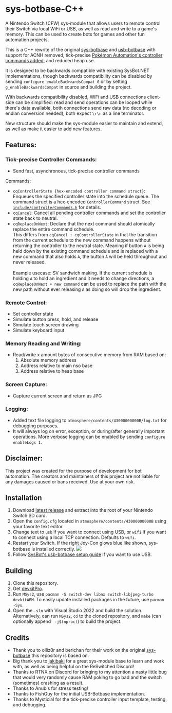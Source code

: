 # sys-botbase-C++
A Nintendo Switch (CFW) sys-module that allows users to remote control their Switch via local WiFi or USB, as well as read and write to a game's memory. This can be used to create bots for games and other fun automation projects.

This is a C++ rewrite of the original [sys-botbase](https://github.com/olliz0r/sys-botbase) and [usb-botbase](https://github.com/Koi-3088/usb-botbase) with support for ACNH removed, tick-precise [Pokémon Automation's controller commands added](https://github.com/PokemonAutomation/ComputerControl), and reduced heap use.

It is designed to be backwards compatible with existing SysBot.NET implementations, though backwards compatibility can be disabled by sending `configure enableBackwardsCompat 0` or by setting `g_enableBackwardsCompat` in source and building the project.

With backwards compatibility disabled, WiFi and USB connections client-side can be simplified: read and send operations can be looped while there's data available, both connections send raw data (no decoding or endian conversion needed), both expect `\r\n` as a line terminator.

New structure should make the sys-module easier to maintain and extend, as well as make it easier to add new features.

## Features:
### Tick-precise Controller Commands:
- Send fast, asynchronous, tick-precise controller commands

Commands:
- `cqControllerState {hex-encoded controller command struct}`: Enqueues the specified controller state into the schedule queue. The command struct is a hex-encoded `ControllerCommand` struct. See [`include/controllerCommands.h`](include/controllerCommands.h#L59) for details.
- `cqCancel`: Cancel all pending controller commands and set the controller state back to neutral.
- `cqReplaceOnNext`: Declare that the next command should atomically replace the entire command schedule.\
This differs from `cqCancel + cqControllerState` in that the transition from the current schedule to the new command happens without returning the controller to the neutral state. Meaning if button `A` is being held down by the existing command schedule and is replaced with a new command that also holds `A`, the button `A` will be held throughout and never released.\
\
Example usecase: SV sandwich making. If the current schedule is holding `A` to hold an ingredient and it needs to change directions, a `cqReplaceOnNext + new command` can be used to replace the path with the new path without ever releasing `A` as doing so will drop the ingredient.

### Remote Control:
- Set controller state
- Simulate button press, hold, and release
- Simulate touch screen drawing
- Simulate keyboard input

### Memory Reading and Writing:
- Read/write x amount bytes of consecutive memory from RAM based on:
    1. Absolute memory address
    2. Address relative to main nso base
    3. Address relative to heap base

### Screen Capture:
- Capture current screen and return as JPG

### Logging:
- Added text file logging to `atmosphere/contents/43000000000B/log.txt` for debugging purposes.
- It will always log on error, exception, or during/after generally important operations. More verbose logging can be enabled by sending `configure enableLogs 1`.

## Disclaimer:
This project was created for the purpose of development for bot automation. The creators and maintainers of this project are not liable for any damages caused or bans received. Use at your own risk.

## Installation
1. Download [latest release](https://github.com/PokemonAutomation/sys-botbase-cpp/releases/latest) and extract into the root of your Nintendo Switch SD card.
2. Open the `config.cfg` located in `atmosphere/contents/43000000000B` using your favorite text editor.
3. Change text to `usb` if you want to connect using USB, or `wifi` if you want to connect using a local TCP connection. Defaults to `wifi`.
4. Restart your Switch. If the right Joy-Con glows blue like shown, sys-botbase is installed correctly.
   ![](joycon-glow.gif)
5. Follow [SysBot's usb-botbase setup guide](https://github.com/kwsch/SysBot.NET/wiki/Configuring-a-new-USB-Connection) if you want to use USB.

## Building
1. Clone this repository.
2. Get [devkitPro](https://devkitpro.org/wiki/Getting_Started).
3. Run `MSys2`, use `pacman -S switch-dev libnx switch-libjpeg-turbo devkitARM`. To easily update installed packages in the future, use `pacman -Syu`.
4. Open the `.sln` with Visual Studio 2022 and build the solution. Alternatively, can run `MSys2`, `cd` to the cloned repository, and `make` (can optionally append ` -j$(nproc)`) to build the project.

## Credits
- Thank you to olliz0r and berichan for their work on the original [sys-botbase](https://github.com/olliz0r/sys-botbase) this repository is based on.
- Big thank you to [jakibaki](https://github.com/jakibaki/sys-netcheat) for a great sys-module base to learn and work with, as well as being helpful on the ReSwitched Discord!
- Thanks to RTNX on Discord for bringing to my attention a nasty little bug that would very randomly cause RAM poking to go bad and the switch (sometimes) crashing as a result.
- Thanks to Anubis for stress testing!
- Thanks to FishGuy for the initial USB-Botbase implementation.
- Thanks to Mysticial for the tick-precise controller input template, testing, and debugging.
